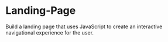 # Landing-Page
Build a landing page that uses JavaScript to create an interactive navigational experience for the user.
